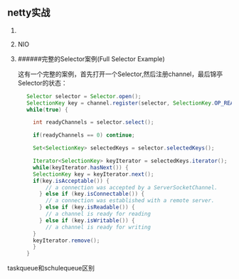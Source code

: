 ## netty实战

1. 

2. NIO

3. ######完整的Selector案例(Full Selector Example)

   这有一个完整的案例，首先打开一个Selector,然后注册channel，最后锦亭Selector的状态：

```java
      Selector selector = Selector.open();
      SelectionKey key = channel.register(selector, SelectionKey.OP_READ);
      while(true) {

        int readyChannels = selector.select();

        if(readyChannels == 0) continue;

        Set<SelectionKey> selectedKeys = selector.selectedKeys();

        Iterator<SelectionKey> keyIterator = selectedKeys.iterator();
        while(keyIterator.hasNext()) {
        SelectionKey key = keyIterator.next();
        if(key.isAcceptable()) {
            // a connection was accepted by a ServerSocketChannel.
          } else if (key.isConnectable()) {
            // a connection was established with a remote server.
          } else if (key.isReadable()) {
            // a channel is ready for reading
          } else if (key.isWritable()) {
            // a channel is ready for writing
        }
        keyIterator.remove();
        }
      }
```









taskqueue和schulequeue区别